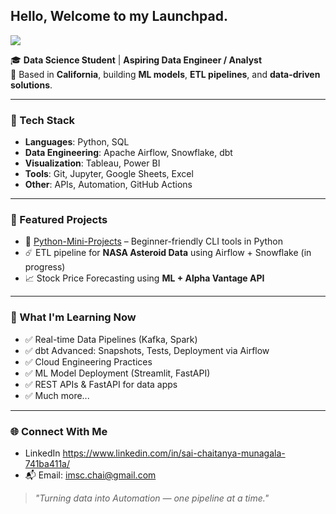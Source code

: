 ## Hello, Welcome to my Launchpad.

<img src="https://capsule-render.vercel.app/api?type=waving&color=gradient&height=200&section=header&text=Hi%20there,%20I'm%20Sai%20Chaitanya!%20👋&fontSize=30" />

🎓 **Data Science Student** | **Aspiring Data Engineer / Analyst**  
📍 Based in **California**, building **ML models**, **ETL pipelines**, and **data-driven solutions**.

---

### 🔧 Tech Stack
- **Languages**: Python, SQL
- **Data Engineering**: Apache Airflow, Snowflake, dbt
- **Visualization**: Tableau, Power BI
- **Tools**: Git, Jupyter, Google Sheets, Excel
- **Other**: APIs, Automation, GitHub Actions

---

### 📂 Featured Projects
- 🧾 [Python-Mini-Projects](https://github.com/imsc-chai/Python-Mini-Projects) – Beginner-friendly CLI tools in Python
- ☄️ ETL pipeline for **NASA Asteroid Data** using Airflow + Snowflake (in progress)
- 📈 Stock Price Forecasting using **ML + Alpha Vantage API**

---

### 🎯 What I'm Learning Now
- ✅ Real-time Data Pipelines (Kafka, Spark)
- ✅ dbt Advanced: Snapshots, Tests, Deployment via Airflow
- ✅ Cloud Engineering Practices
- ✅ ML Model Deployment (Streamlit, FastAPI)
- ✅ REST APIs & FastAPI for data apps
- ✅ Much more...

---

### 🌐 Connect With Me
- LinkedIn https://www.linkedin.com/in/sai-chaitanya-munagala-741ba411a/
- 📬 Email: imsc.chai@gmail.com

> _"Turning data into Automation — one pipeline at a time."_  


<!--
**imsc-chai/imsc-chai** is a ✨ _special_ ✨ repository because its `README.md` (this file) appears on your GitHub profile.

Here are some ideas to get you started:

- 🔭 I’m currently working on ...
- 🌱 I’m currently learning ...
- 👯 I’m looking to collaborate on ...
- 🤔 I’m looking for help with ...
- 💬 Ask me about ...
- 📫 How to reach me: ...
- 😄 Pronouns: ...
- ⚡ Fun fact: ...
-->
